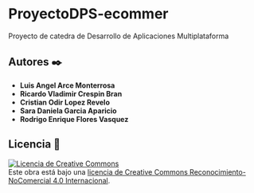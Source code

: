 # ProyectoDPS-ecommer
 Proyecto de catedra de Desarrollo de Aplicaciones Multiplataforma

## Autores ✒️

* **Luis Angel Arce Monterrosa** 
* **Ricardo Vladimir Crespin Bran** 
* **Cristian Odir Lopez Revelo** 
* **Sara Daniela Garcia Aparicio**
* **Rodrigo Enrique Flores Vasquez** 


## Licencia 📄



<a rel="license" href="http://creativecommons.org/licenses/by-nc/4.0/"><img alt="Licencia de Creative Commons" style="border-width:0" src="https://i.creativecommons.org/l/by-nc/4.0/88x31.png" /></a><br />Este obra está bajo una <a rel="license" href="http://creativecommons.org/licenses/by-nc/4.0/">licencia de Creative Commons Reconocimiento-NoComercial 4.0 Internacional</a>.
